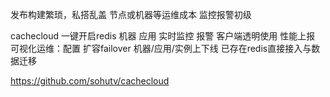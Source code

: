 发布构建繁琐，私搭乱盖
节点或机器等运维成本
监控报警初级

cachecloud
一键开启redis
机器 应用 实时监控 报警
客户端透明使用 性能上报
可视化运维：配置 扩容failover 机器/应用/实例上下线
已存在redis直接接入与数据迁移

https://github.com/sohutv/cachecloud
